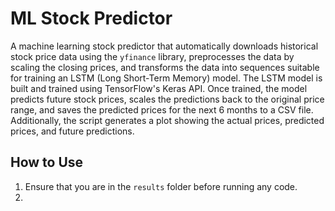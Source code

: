 # ML Stock Predictor

A machine learning stock predictor that automatically downloads historical stock price data using the `yfinance` library, preprocesses the data by scaling the closing prices, and transforms the data into sequences suitable for training an LSTM (Long Short-Term Memory) model. The LSTM model is built and trained using TensorFlow's Keras API. Once trained, the model predicts future stock prices, scales the predictions back to the original price range, and saves the predicted prices for the next 6 months to a CSV file. Additionally, the script generates a plot showing the actual prices, predicted prices, and future predictions.

## How to Use
1. Ensure that you are in the `results` folder before running any code.
2. 